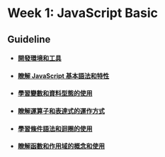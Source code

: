 # Week 1: JavaScript Basic

## Guideline
- #### [開發環境和工具]()
- #### [瞭解 JavaScript 基本語法和特性]()
- #### [學習變數和資料型態的使用]()
- #### [瞭解運算子和表達式的運作方式]()
- #### [學習條件語法和迴圈的使用]()
- #### [瞭解函數和作用域的概念和使用]()
